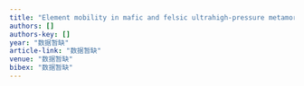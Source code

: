 ```yaml
---
title: "Element mobility in mafic and felsic ultrahigh-pressure metamorphic rocks during continental collision"
authors: []
authors-key: []
year: "数据暂缺"
article-link: "数据暂缺"
venue: "数据暂缺"
bibex: "数据暂缺"
---
```

